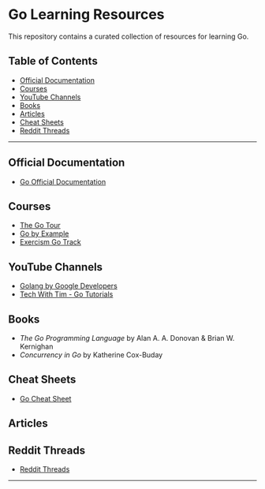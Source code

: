 # Go Learning Resources

This repository contains a curated collection of resources for learning Go. 

## Table of Contents

- [Official Documentation](#official-documentation)
- [Courses](#courses)
- [YouTube Channels](#youtube-channels)
- [Books](#books)
- [Articles](#articles)
- [Cheat Sheets](#cheat-sheets)
- [Reddit Threads](#reddit-threads)

---

## Official Documentation

- [Go Official Documentation](https://golang.org/doc/)

## Courses

- [The Go Tour](https://tour.golang.org/)
- [Go by Example](https://gobyexample.com/)
- [Exercism Go Track](https://exercism.org/tracks/go)

## YouTube Channels

- [Golang by Google Developers](https://www.youtube.com/playlist?list=PLSak_q1UXfPrIiqSHDl5t5nEN69KxFIy-)
- [Tech With Tim - Go Tutorials](https://www.youtube.com/c/TechWithTim)

## Books

- *The Go Programming Language* by Alan A. A. Donovan & Brian W. Kernighan
- *Concurrency in Go* by Katherine Cox-Buday

## Cheat Sheets

- [Go Cheat Sheet](https://devhints.io/go)

## Articles

## Reddit Threads
- [Reddit Threads](https://www.reddit.com/r/golang/comments/1465pwq/fastest_way_to_learn_golang/)
---

